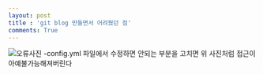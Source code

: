 ```yaml
---
layout: post
title : 'git blog 만들면서 어려웠던 점'
comments: True
---
```

![오류사진]('/public/config.png')
-config.yml 파일에서 수정하면 안되는 부분을 고치면 위 사진처럼 접근이 아예불가능해져버린다